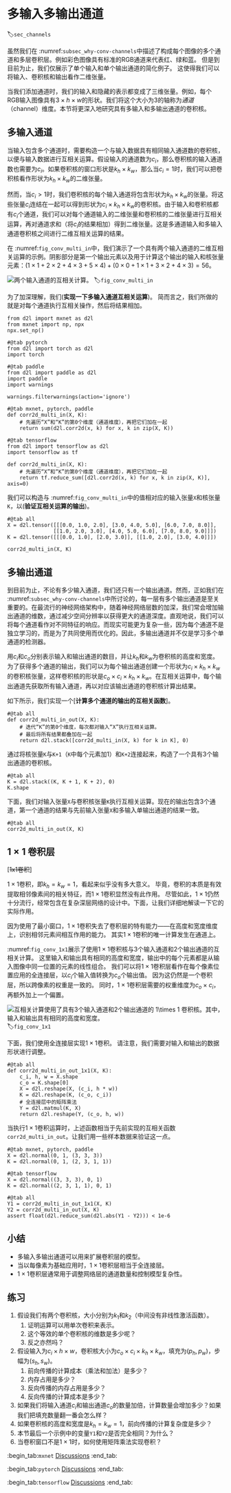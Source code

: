 # 多输入多输出通道
:label:`sec_channels`

虽然我们在 :numref:`subsec_why-conv-channels`中描述了构成每个图像的多个通道和多层卷积层。例如彩色图像具有标准的RGB通道来代表红、绿和蓝。
但是到目前为止，我们仅展示了单个输入和单个输出通道的简化例子。
这使得我们可以将输入、卷积核和输出看作二维张量。

当我们添加通道时，我们的输入和隐藏的表示都变成了三维张量。例如，每个RGB输入图像具有$3\times h\times w$的形状。我们将这个大小为$3$的轴称为*通道*（channel）维度。本节将更深入地研究具有多输入和多输出通道的卷积核。

## 多输入通道

当输入包含多个通道时，需要构造一个与输入数据具有相同输入通道数的卷积核，以便与输入数据进行互相关运算。假设输入的通道数为$c_i$，那么卷积核的输入通道数也需要为$c_i$。如果卷积核的窗口形状是$k_h\times k_w$，那么当$c_i=1$时，我们可以把卷积核看作形状为$k_h\times k_w$的二维张量。

然而，当$c_i>1$时，我们卷积核的每个输入通道将包含形状为$k_h\times k_w$的张量。将这些张量$c_i$连结在一起可以得到形状为$c_i\times k_h\times k_w$的卷积核。由于输入和卷积核都有$c_i$个通道，我们可以对每个通道输入的二维张量和卷积核的二维张量进行互相关运算，再对通道求和（将$c_i$的结果相加）得到二维张量。这是多通道输入和多输入通道卷积核之间进行二维互相关运算的结果。

在 :numref:`fig_conv_multi_in`中，我们演示了一个具有两个输入通道的二维互相关运算的示例。阴影部分是第一个输出元素以及用于计算这个输出的输入和核张量元素：$(1\times1+2\times2+4\times3+5\times4)+(0\times0+1\times1+3\times2+4\times3)=56$。

![两个输入通道的互相关计算。](../img/conv-multi-in.svg)
:label:`fig_conv_multi_in`

为了加深理解，我们(**实现一下多输入通道互相关运算**)。
简而言之，我们所做的就是对每个通道执行互相关操作，然后将结果相加。

```{.python .input}
from d2l import mxnet as d2l
from mxnet import np, npx
npx.set_np()
```

```{.python .input}
#@tab pytorch
from d2l import torch as d2l
import torch
```

```{.python .input}
#@tab paddle
from d2l import paddle as d2l
import paddle
import warnings

warnings.filterwarnings(action='ignore')
```

```{.python .input}
#@tab mxnet, pytorch, paddle
def corr2d_multi_in(X, K):
    # 先遍历“X”和“K”的第0个维度（通道维度），再把它们加在一起
    return sum(d2l.corr2d(x, k) for x, k in zip(X, K))
```

```{.python .input}
#@tab tensorflow
from d2l import tensorflow as d2l
import tensorflow as tf

def corr2d_multi_in(X, K):
    # 先遍历“X”和“K”的第0个维度（通道维度），再把它们加在一起
    return tf.reduce_sum([d2l.corr2d(x, k) for x, k in zip(X, K)], axis=0)
```

我们可以构造与 :numref:`fig_conv_multi_in`中的值相对应的输入张量`X`和核张量`K`，以(**验证互相关运算的输出**)。

```{.python .input}
#@tab all
X = d2l.tensor([[[0.0, 1.0, 2.0], [3.0, 4.0, 5.0], [6.0, 7.0, 8.0]],
               [[1.0, 2.0, 3.0], [4.0, 5.0, 6.0], [7.0, 8.0, 9.0]]])
K = d2l.tensor([[[0.0, 1.0], [2.0, 3.0]], [[1.0, 2.0], [3.0, 4.0]]])

corr2d_multi_in(X, K)
```

## 多输出通道

到目前为止，不论有多少输入通道，我们还只有一个输出通道。然而，正如我们在 :numref:`subsec_why-conv-channels`中所讨论的，每一层有多个输出通道是至关重要的。在最流行的神经网络架构中，随着神经网络层数的加深，我们常会增加输出通道的维数，通过减少空间分辨率以获得更大的通道深度。直观地说，我们可以将每个通道看作对不同特征的响应。而现实可能更为复杂一些，因为每个通道不是独立学习的，而是为了共同使用而优化的。因此，多输出通道并不仅是学习多个单通道的检测器。

用$c_i$和$c_o$分别表示输入和输出通道的数目，并让$k_h$和$k_w$为卷积核的高度和宽度。为了获得多个通道的输出，我们可以为每个输出通道创建一个形状为$c_i\times k_h\times k_w$的卷积核张量，这样卷积核的形状是$c_o\times c_i\times k_h\times k_w$。在互相关运算中，每个输出通道先获取所有输入通道，再以对应该输出通道的卷积核计算出结果。

如下所示，我们实现一个[**计算多个通道的输出的互相关函数**]。

```{.python .input}
#@tab all
def corr2d_multi_in_out(X, K):
    # 迭代“K”的第0个维度，每次都对输入“X”执行互相关运算。
    # 最后将所有结果都叠加在一起
    return d2l.stack([corr2d_multi_in(X, k) for k in K], 0)
```

通过将核张量`K`与`K+1`（`K`中每个元素加$1$）和`K+2`连接起来，构造了一个具有$3$个输出通道的卷积核。

```{.python .input}
#@tab all
K = d2l.stack((K, K + 1, K + 2), 0)
K.shape
```

下面，我们对输入张量`X`与卷积核张量`K`执行互相关运算。现在的输出包含$3$个通道，第一个通道的结果与先前输入张量`X`和多输入单输出通道的结果一致。

```{.python .input}
#@tab all
corr2d_multi_in_out(X, K)
```

## $1\times 1$ 卷积层

[~~1x1卷积~~]

$1 \times 1$卷积，即$k_h = k_w = 1$，看起来似乎没有多大意义。
毕竟，卷积的本质是有效提取相邻像素间的相关特征，而$1 \times 1$卷积显然没有此作用。
尽管如此，$1 \times 1$仍然十分流行，经常包含在复杂深层网络的设计中。下面，让我们详细地解读一下它的实际作用。

因为使用了最小窗口，$1\times 1$卷积失去了卷积层的特有能力——在高度和宽度维度上，识别相邻元素间相互作用的能力。
其实$1\times 1$卷积的唯一计算发生在通道上。

 :numref:`fig_conv_1x1`展示了使用$1\times 1$卷积核与$3$个输入通道和$2$个输出通道的互相关计算。
这里输入和输出具有相同的高度和宽度，输出中的每个元素都是从输入图像中同一位置的元素的线性组合。
我们可以将$1\times 1$卷积层看作在每个像素位置应用的全连接层，以$c_i$个输入值转换为$c_o$个输出值。
因为这仍然是一个卷积层，所以跨像素的权重是一致的。
同时，$1\times 1$卷积层需要的权重维度为$c_o\times c_i$，再额外加上一个偏置。

![互相关计算使用了具有3个输入通道和2个输出通道的 $1\times 1$ 卷积核。其中，输入和输出具有相同的高度和宽度。](../img/conv-1x1.svg)
:label:`fig_conv_1x1`

下面，我们使用全连接层实现$1 \times 1$卷积。
请注意，我们需要对输入和输出的数据形状进行调整。

```{.python .input}
#@tab all
def corr2d_multi_in_out_1x1(X, K):
    c_i, h, w = X.shape
    c_o = K.shape[0]
    X = d2l.reshape(X, (c_i, h * w))
    K = d2l.reshape(K, (c_o, c_i))
    # 全连接层中的矩阵乘法
    Y = d2l.matmul(K, X)
    return d2l.reshape(Y, (c_o, h, w))
```

当执行$1\times 1$卷积运算时，上述函数相当于先前实现的互相关函数`corr2d_multi_in_out`。让我们用一些样本数据来验证这一点。

```{.python .input}
#@tab mxnet, pytorch, paddle
X = d2l.normal(0, 1, (3, 3, 3))
K = d2l.normal(0, 1, (2, 3, 1, 1))
```

```{.python .input}
#@tab tensorflow
X = d2l.normal((3, 3, 3), 0, 1)
K = d2l.normal((2, 3, 1, 1), 0, 1)
```

```{.python .input}
#@tab all
Y1 = corr2d_multi_in_out_1x1(X, K)
Y2 = corr2d_multi_in_out(X, K)
assert float(d2l.reduce_sum(d2l.abs(Y1 - Y2))) < 1e-6
```

## 小结

* 多输入多输出通道可以用来扩展卷积层的模型。
* 当以每像素为基础应用时，$1\times 1$卷积层相当于全连接层。
* $1\times 1$卷积层通常用于调整网络层的通道数量和控制模型复杂性。

## 练习

1. 假设我们有两个卷积核，大小分别为$k_1$和$k_2$（中间没有非线性激活函数）。
    1. 证明运算可以用单次卷积来表示。
    1. 这个等效的单个卷积核的维数是多少呢？
    1. 反之亦然吗？
1. 假设输入为$c_i\times h\times w$，卷积核大小为$c_o\times c_i\times k_h\times k_w$，填充为$(p_h, p_w)$，步幅为$(s_h, s_w)$。
    1. 前向传播的计算成本（乘法和加法）是多少？
    1. 内存占用是多少？
    1. 反向传播的内存占用是多少？
    1. 反向传播的计算成本是多少？
1. 如果我们将输入通道$c_i$和输出通道$c_o$的数量加倍，计算数量会增加多少？如果我们把填充数量翻一番会怎么样？
1. 如果卷积核的高度和宽度是$k_h=k_w=1$，前向传播的计算复杂度是多少？
1. 本节最后一个示例中的变量`Y1`和`Y2`是否完全相同？为什么？
1. 当卷积窗口不是$1\times 1$时，如何使用矩阵乘法实现卷积？

:begin_tab:`mxnet`
[Discussions](https://discuss.d2l.ai/t/1855)
:end_tab:

:begin_tab:`pytorch`
[Discussions](https://discuss.d2l.ai/t/1854)
:end_tab:

:begin_tab:`tensorflow`
[Discussions](https://discuss.d2l.ai/t/1853)
:end_tab:
